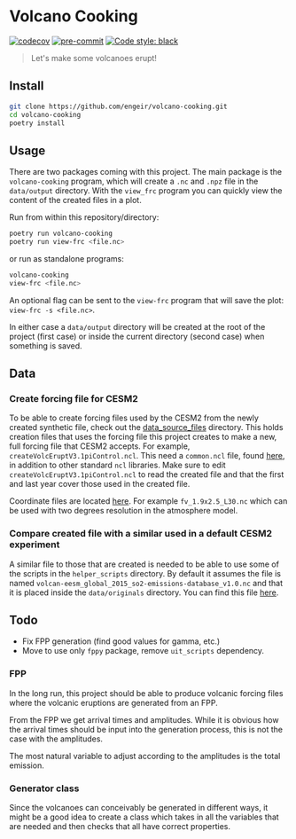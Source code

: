 # Volcano Cooking

[![codecov](https://codecov.io/gh/engeir/volcano-cooking/branch/main/graph/badge.svg?token=8I5VE7LYA4)](https://codecov.io/gh/engeir/volcano-cooking)
[![pre-commit](https://img.shields.io/badge/pre--commit-enabled-brightgreen?logo=pre-commit&logoColor=white)](https://github.com/pre-commit/pre-commit)
[![Code style: black](https://img.shields.io/badge/code%20style-black-000000.svg)](https://github.com/psf/black)

> Let's make some volcanoes erupt!

## Install

```sh
git clone https://github.com/engeir/volcano-cooking.git
cd volcano-cooking
poetry install
```

## Usage

There are two packages coming with this project. The main package is the `volcano-cooking`
program, which will create a `.nc` and `.npz` file in the `data/output` directory. With
the `view_frc` program you can quickly view the content of the created files in a plot.

Run from within this repository/directory:
```sh
poetry run volcano-cooking
poetry run view-frc <file.nc>
```

or run as standalone programs:

```sh
volcano-cooking
view-frc <file.nc>
```

An optional flag can be sent to the `view-frc` program that will save the plot: `view-frc
-s <file.nc>`.

In either case a `data/output` directory will be created at the root of the project (first
case) or inside the current directory (second case) when something is saved.

## Data

### Create forcing file for CESM2

To be able to create forcing files used by the CESM2 from the newly created synthetic
file, check out the
[data_source_files](https://svn.code.sf.net/p/codescripts/code/trunk/ncl/emission)
directory. This holds creation files that uses the forcing file this project creates to
make a new, full forcing file that CESM2 accepts. For example,
`createVolcEruptV3.1piControl.ncl`. This need a `common.ncl` file, found
[here](http://svn.code.sf.net/p/codescripts/code/trunk/ncl/lib/common.ncl), in addition to
other standard `ncl` libraries. Make sure to edit `createVolcEruptV3.1piControl.ncl` to
read the created file and that the first and last year cover those used in the created
file.

Coordinate files are located
[here](https://svn-ccsm-inputdata.cgd.ucar.edu/trunk/inputdata/atm/cam/coords/). For
example `fv_1.9x2.5_L30.nc` which can be used with two degrees resolution in the
atmosphere model.

### Compare created file with a similar used in a default CESM2 experiment

A similar file to those that are created is needed to be able to use some of the scripts
in the `helper_scripts` directory. By default it assumes the file is named
`volcan-eesm_global_2015_so2-emissions-database_v1.0.nc` and that it is placed inside the
`data/originals` directory. You can find this file [here](http://catalogue.ceda.ac.uk/uuid/bfbd5ec825fa422f9a858b14ae7b2a0d).

## Todo

-   Fix FPP generation (find good values for gamma, etc.)
-   Move to use only `fppy` package, remove `uit_scripts` dependency.

### FPP

In the long run, this project should be able to produce volcanic forcing files where the
volcanic eruptions are generated from an FPP.

From the FPP we get arrival times and amplitudes. While it is obvious how the arrival
times should be input into the generation process, this is not the case with the
amplitudes.

The most natural variable to adjust according to the amplitudes is the total emission.

### Generator class

Since the volcanoes can conceivably be generated in different ways, it might be a good
idea to create a class which takes in all the variables that are needed and then checks
that all have correct properties.
